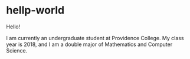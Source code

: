 # hellp-world

Hello!

I am currently an undergraduate student at Providence College. My class year is 2018,
and I am a double major of Mathematics and Computer Science.
